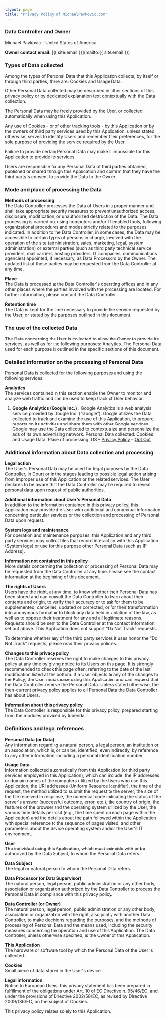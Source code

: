 ```yaml
---
layout: page
title: "Privacy Policy of MichaelPavkovic.com"
---
```


### Data Controller and Owner
Michael Pavkovic - United States of America

__Owner contact email:__ [{{ site.email }}](mailto:{{ site.email }})

### Types of Data collected
Among the types of Personal Data that this Application collects, by itself or 
through third parties, there are: Cookies and Usage Data.

Other Personal Data collected may be described in other sections of this privacy 
policy or by dedicated explanation text contextually with the Data collection.

The Personal Data may be freely provided by the User, or collected automatically when 
using this Application.

Any use of Cookies - or of other tracking tools - by this Application or by the owners 
of third party services used by this Application, unless stated otherwise, serves to 
identify Users and remember their preferences, for the sole purpose of providing the 
service required by the User.

Failure to provide certain Personal Data may make it impossible for this Application 
to provide its services.

Users are responsible for any Personal Data of third parties obtained, published or 
shared through this Application and confirm that they have the third party's consent 
to provide the Data to the Owner.

### Mode and place of processing the Data
__Methods of processing__  
The Data Controller processes the Data of Users in a proper manner and shall take 
appropriate security measures to prevent unauthorized access, disclosure, modification, 
or unauthorized destruction of the Data.
The Data processing is carried out using computers and/or IT enabled tools, following 
organizational procedures and modes strictly related to the purposes indicated. In 
addition to the Data Controller, in some cases, the Data may be accessible to certain 
types of persons in charge, involved with the operation of the site (administration, 
sales, marketing, legal, system administration) or external parties (such as third party 
technical service providers, mail carriers, hosting providers, IT companies, 
communications agencies) appointed, if necessary, as Data Processors by the Owner. 
The updated list of these parties may be requested from the Data Controller at any time.

__Place__  
The Data is processed at the Data Controller's operating offices and in any other places 
where the parties involved with the processing are located. For further information, 
please contact the Data Controller.

__Retention time__  
The Data is kept for the time necessary to provide the service requested by the User, or 
stated by the purposes outlined in this document.

### The use of the collected Data
The Data concerning the User is collected to allow the Owner to provide its services, as 
well as for the following purposes: Analytics.
The Personal Data used for each purpose is outlined in the specific sections of this 
document.

### Detailed information on the processing of Personal Data
Personal Data is collected for the following purposes and using the following services:

__Analytics__  
The services contained in this section enable the Owner to monitor and analyze web traffic 
and can be used to keep track of User behavior.

  1. __Google Analytics (Google Inc.)__ . 
Google Analytics is a web analysis service provided by Google Inc. (“Google”). Google 
utilizes the Data collected to track and examine the use of this Application, to prepare 
reports on its activities and share them with other Google services.
Google may use the Data collected to contextualize and personalize the ads of its own 
advertising network.
Personal Data collected: Cookies and Usage Data.
Place of processing: US – [Privacy Policy](https://www.google.com/intl/en/policies/privacy/) – [Opt Out](https://tools.google.com/dlpage/gaoptout?hl=en)

### Additional information about Data collection and processing
__Legal action__  
The User's Personal Data may be used for legal purposes by the Data Controller, in Court 
or in the stages leading to possible legal action arising from improper use of this 
Application or the related services.
The User declares to be aware that the Data Controller may be required to reveal personal 
data upon request of public authorities.

__Additional information about User's Personal Data__  
In addition to the information contained in this privacy policy, this Application may 
provide the User with additional and contextual information concerning particular services 
or the collection and processing of Personal Data upon request.

__System logs and maintenance__  
For operation and maintenance purposes, this Application and any third party services may 
collect files that record interaction with this Application (System logs) or use for 
this purpose other Personal Data (such as IP Address).

__Information not contained in this policy__  
More details concerning the collection or processing of Personal Data may be requested 
from the Data Controller at any time. Please see the contact information at the beginning 
of this document.

__The rights of Users__  
Users have the right, at any time, to know whether their Personal Data has been stored 
and can consult the Data Controller to learn about their contents and origin, to verify 
their accuracy or to ask for them to be supplemented, cancelled, updated or corrected, 
or for their transformation into anonymous format or to block any data held in violation 
of the law, as well as to oppose their treatment for any and all legitimate reasons. 
Requests should be sent to the Data Controller at the contact information set out above.
This Application does not support “Do Not Track” requests.

To determine whether any of the third party services it uses honor the “Do Not Track” 
requests, please read their privacy policies.

__Changes to this privacy policy__  
The Data Controller reserves the right to make changes to this privacy policy at any 
time by giving notice to its Users on this page. It is strongly recommended to check 
this page often, referring to the date of the last modification listed at the bottom. 
If a User objects to any of the changes to the Policy, the User must cease using this 
Application and can request that the Data Controller remove the Personal Data. Unless 
stated otherwise, the then-current privacy policy applies to all Personal Data the Data 
Controller has about Users.

__Information about this privacy policy__  
The Data Controller is responsible for this privacy policy, prepared starting from the 
modules provided by Iubenda.

### Definitions and legal references

__Personal Data (or Data)__  
Any information regarding a natural person, a legal person, an institution or an 
association, which is, or can be, identified, even indirectly, by reference to any 
other information, including a personal identification number.

__Usage Data__  
Information collected automatically from this Application (or third party services 
employed in this Application), which can include: the IP addresses or domain names 
of the computers utilized by the Users who use this Application, the URI addresses 
(Uniform Resource Identifier), the time of the request, the method utilized to submit 
the request to the server, the size of the file received in response, the numerical 
code indicating the status of the server's answer (successful outcome, error, etc.), the 
country of origin, the features of the browser and the operating system utilized by the 
User, the various time details per visit (e.g., the time spent on each page within the 
Application) and the details about the path followed within the Application with special 
reference to the sequence of pages visited, and other parameters about the device 
operating system and/or the User's IT environment.

__User__  
The individual using this Application, which must coincide with or be authorized by the 
Data Subject, to whom the Personal Data refers.

__Data Subject__  
The legal or natural person to whom the Personal Data refers.

__Data Processor (or Data Supervisor)__  
The natural person, legal person, public administration or any other body, association 
or organization authorized by the Data Controller to process the Personal Data in 
compliance with this privacy policy.

__Data Controller (or Owner)__  
The natural person, legal person, public administration or any other body, association 
or organization with the right, also jointly with another Data Controller, to make 
decisions regarding the purposes, and the methods of processing of Personal Data and 
the means used, including the security measures concerning the operation and use of 
this Application. The Data Controller, unless otherwise specified, is the Owner of 
this Application.

__This Application__  
The hardware or software tool by which the Personal Data of the User is collected.

__Cookies__  
Small piece of data stored in the User's device.

__Legal information__  
Notice to European Users: this privacy statement has been prepared in fulfillment 
of the obligations under Art. 10 of EC Directive n. 95/46/EC, and under the provisions 
of Directive 2002/58/EC, as revised by Directive 2009/136/EC, on the subject of Cookies.

This privacy policy relates solely to this Application.